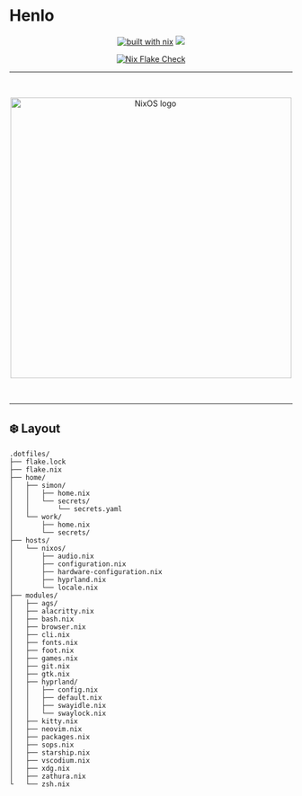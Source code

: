 # Henlo

<div align="center">

[![built with nix](https://img.shields.io/static/v1?logo=nixos&logoColor=white&label=&message=Built%20with%20Nix%20Flakes&color=41439a)](https://builtwithnix.org) [![](https://img.shields.io/badge/NixOS-unstable-informational.svg?style=flat&logo=nixos&logoColor=CAD3F5&colorA=24273A&colorB=8AADF4)](https://github.com/nixos/nixpkgs)

[![Nix Flake Check](https://github.com/simonoscr/dotfiles/actions/workflows/nixflakecheck.yml/badge.svg?branch=main)](https://github.com/simonoscr/dotfiles/actions/workflows/nixflakecheck.yml)

</div>

---

<br>
<p align="center">
  <img src="https://raw.githubusercontent.com/NixOS/nixos-artwork/master/logo/nixos-white.png" width="500px" alt="NixOS logo"/>
</p>
<br>

---

## :snowflake: Layout
```
.dotfiles/
├── flake.lock
├── flake.nix
├── home/
│   ├── simon/
│   │   ├── home.nix
│   │   └── secrets/
│   │       └── secrets.yaml
│   └── work/
│       ├── home.nix
│       └── secrets/
├── hosts/
│   └── nixos/
│       ├── audio.nix
│       ├── configuration.nix
│       ├── hardware-configuration.nix
│       ├── hyprland.nix
│       └── locale.nix
├── modules/
│   ├── ags/
│   ├── alacritty.nix
│   ├── bash.nix
│   ├── browser.nix
│   ├── cli.nix
│   ├── fonts.nix
│   ├── foot.nix
│   ├── games.nix
│   ├── git.nix
│   ├── gtk.nix
│   ├── hyprland/
│   │   ├── config.nix
│   │   ├── default.nix
│   │   ├── swayidle.nix
│   │   └── swaylock.nix
│   ├── kitty.nix
│   ├── neovim.nix
│   ├── packages.nix
│   ├── sops.nix
│   ├── starship.nix
│   ├── vscodium.nix
│   ├── xdg.nix
│   ├── zathura.nix
└   └── zsh.nix
```
